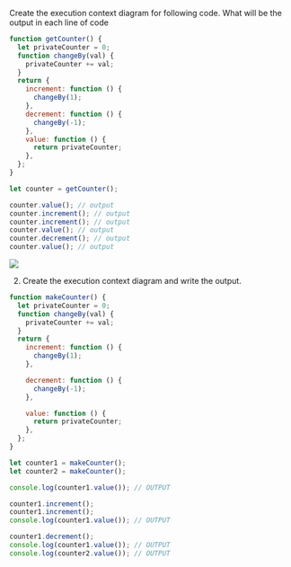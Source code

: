 Create the execution context diagram for following code. What will be the output in each line of code

```js
function getCounter() {
  let privateCounter = 0;
  function changeBy(val) {
    privateCounter += val;
  }
  return {
    increment: function () {
      changeBy(1);
    },
    decrement: function () {
      changeBy(-1);
    },
    value: function () {
      return privateCounter;
    },
  };
}

let counter = getCounter();

counter.value(); // output
counter.increment(); // output
counter.increment(); // output
counter.value(); // output
counter.decrement(); // output
counter.value(); // output
```

![](./img/img-1.jpg)

2. Create the execution context diagram and write the output.

```js
function makeCounter() {
  let privateCounter = 0;
  function changeBy(val) {
    privateCounter += val;
  }
  return {
    increment: function () {
      changeBy(1);
    },

    decrement: function () {
      changeBy(-1);
    },

    value: function () {
      return privateCounter;
    },
  };
}

let counter1 = makeCounter();
let counter2 = makeCounter();

console.log(counter1.value()); // OUTPUT

counter1.increment();
counter1.increment();
console.log(counter1.value()); // OUTPUT

counter1.decrement();
console.log(counter1.value()); // OUTPUT
console.log(counter2.value()); // OUTPUT
```
